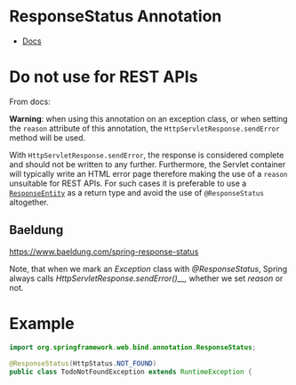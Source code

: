 # ResponseStatus Annotation

-  [Docs](https://docs.spring.io/spring-framework/docs/current/javadoc-api/org/springframework/web/bind/annotation/ResponseStatus.html)

# Do not use for REST APIs

From docs:

**Warning**: when using this annotation on an exception class, or when setting the `reason` attribute of this annotation, the `HttpServletResponse.sendError` method will be used.

With `HttpServletResponse.sendError`, the response is considered complete and should not be written to any further. Furthermore, the Servlet container will typically write an HTML error page therefore making the use of a `reason` unsuitable for REST APIs. For such cases it is preferable to use a [`ResponseEntity`](https://docs.spring.io/spring-framework/docs/current/javadoc-api/org/springframework/http/ResponseEntity.html "class in org.springframework.http") as a return type and avoid the use of `@ResponseStatus` altogether.

## Baeldung

https://www.baeldung.com/spring-response-status

Note, that when we mark an _Exception_ class with _@ResponseStatus_, Spring always calls _HttpServletResponse.sendError()__,_ whether we set _reason_ or not.

# Example

```java
import org.springframework.web.bind.annotation.ResponseStatus;  
  
@ResponseStatus(HttpStatus.NOT_FOUND)  
public class TodoNotFoundException extends RuntimeException {
```
